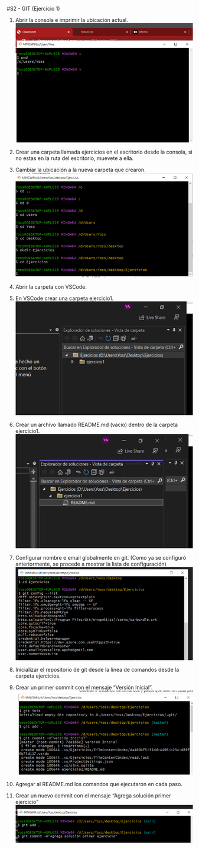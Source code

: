 #S2 - GIT (Ejercicio 1)

1. Abrir la consola e imprimir la ubicación actual.
![Imagen 1](assets/images/git2.png)

2. Crear una carpeta llamada ejercicios en el escritorio desde la consola, si no estas en la ruta del escritorio, muevete a ella.
3. Cambiar la ubicación a la nueva carpeta que crearon.
![Imagen 2](assets/images/git3.png)

4. Abrir la carpeta con VSCode.
5. En VSCode crear una carpeta ejercicio1.
![Imagen 3](assets/images/git4.png)

6. Crear un archivo llamado README.md (vacío) dentro de la carpeta ejercicio1.
![Imagen 4](assets/images/git5.png)

7. Configurar nombre e email globalmente en git.
(Como ya se configuró anteriormente, se procede a mostrar la lista de configuración)
![Imagen 5](assets/images/git6.png)

8. Inicializar el repositorio de git desde la línea de comandos desde la carpeta ejercicios.
9. Crear un primer commit con el mensaje “Versión Inicial”.
![Imagen 6](assets/images/git7.png)

10. Agregar al README.md los comandos que ejecutaron en cada paso.
11. Crear un nuevo commit con el mensaje “Agrega solución primer ejercicio”
![Imagen 7](assets/images/git9.png)
